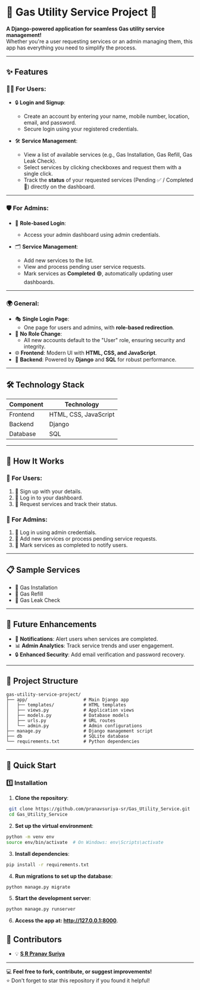 # 🌟 Gas Utility Service Project 🚀  

**A Django-powered application for seamless Gas utility service management!**  
Whether you're a user requesting services or an admin managing them, this app has everything you need to simplify the process.  

---

## ✨ Features  

### 🧑‍💻 For Users:
- 🔒 **Login and Signup**:  
  - Create an account by entering your name, mobile number, location, email, and password.  
  - Secure login using your registered credentials.  

- 🛠️ **Service Management**:  
  - View a list of available services (e.g., Gas Installation, Gas Refill, Gas Leak Check).  
  - Select services by clicking checkboxes and request them with a single click.  
  - Track the **status** of your requested services (Pending ✅ / Completed 🎉) directly on the dashboard.  

---

### 🛡️ For Admins:
- 🔑 **Role-based Login**:  
  - Access your admin dashboard using admin credentials.  

- 🗂️ **Service Management**:  
  - Add new services to the list.  
  - View and process pending user service requests.  
  - Mark services as **Completed** 🟢, automatically updating user dashboards.  

---

### 🌍 General:
- 🎭 **Single Login Page**:  
  - One page for users and admins, with **role-based redirection**.  
- 🚫 **No Role Change**:  
  - All new accounts default to the "User" role, ensuring security and integrity.  
- 🌐 **Frontend**: Modern UI with **HTML, CSS, and JavaScript**.  
- 🔧 **Backend**: Powered by **Django** and **SQL** for robust performance.  

---

## 🛠️ Technology Stack  

| **Component**      | **Technology**       |
|---------------------|----------------------|
| Frontend           | HTML, CSS, JavaScript |
| Backend            | Django               |
| Database           | SQL                  |

---

## 🎯 How It Works  

### 📌 For Users:  
1. 🔹 Sign up with your details.  
2. 🔹 Log in to your dashboard.  
3. 🔹 Request services and track their status.  

### 📌 For Admins:  
1. 🔸 Log in using admin credentials.  
2. 🔸 Add new services or process pending service requests.  
3. 🔸 Mark services as completed to notify users.  

---

## 📋 Sample Services  
- 🔧 Gas Installation  
- 🔄 Gas Refill  
- 🚨 Gas Leak Check  

---

## 🎯 Future Enhancements  
- 🔔 **Notifications**: Alert users when services are completed.  
- 📊 **Admin Analytics**: Track service trends and user engagement.  
- 🔒 **Enhanced Security**: Add email verification and password recovery.  

---

## 📂 Project Structure  

```plaintext
gas-utility-service-project/
├── app/                     # Main Django app
│   ├── templates/           # HTML templates
│   ├── views.py             # Application views
│   ├── models.py            # Database models
│   ├── urls.py              # URL routes
│   └── admin.py             # Admin configurations
├── manage.py                # Django management script
├── db                       # SQLite database
└── requirements.txt         # Python dependencies 

```
---

## 🚀 Quick Start  

### 1️⃣ Installation  
1. **Clone the repository**:  
 ```bash
  git clone https://github.com/pranavsuriya-sr/Gas_Utility_Service.git
  cd Gas_Utility_Service
   ```
2. **Set up the virtual environment**:
  ```bash
  python -m venv env
  source env/bin/activate  # On Windows: env\Scripts\activate
```

3. **Install dependencies**:
```bash
pip install -r requirements.txt

```
4. **Run migrations to set up the database**:
```bash
python manage.py migrate
```

5. **Start the development server**:
```bash
python manage.py runserver
```

6. **Access the app at: http://127.0.0.1:8000**.


## 👥 Contributors  

- 💡 **[S R Pranav Suriya](https://github.com/pranavsuriya-sr)**  

---

💻 **Feel free to fork, contribute, or suggest improvements!**  
⭐ Don't forget to star this repository if you found it helpful!  
